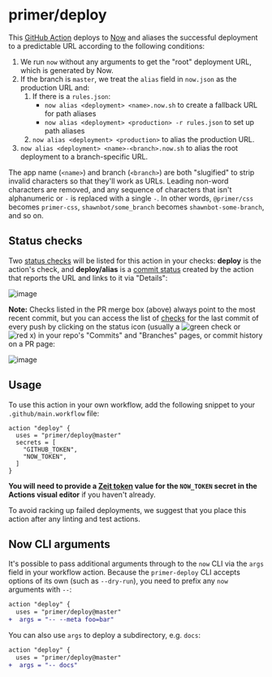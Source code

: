 # primer/deploy

This [GitHub Action][github actions] deploys to [Now] and aliases the successful deployment to a predictable URL according to the following conditions:

1. We run `now` without any arguments to get the "root" deployment URL, which is generated by Now.
1. If the branch is `master`, we treat the `alias` field in `now.json` as the production URL and:
    1. If there is a `rules.json`:
        * `now alias <deployment> <name>.now.sh` to create a fallback URL for path aliases
        * `now alias <deployment> <production> -r rules.json` to set up path aliases
    1. `now alias <deployment> <production>` to alias the production URL.
1. `now alias <deployment> <name>-<branch>.now.sh` to alias the root deployment to a branch-specific URL.

The app name (`<name>`) and branch (`<branch>`) are both "slugified" to strip invalid characters so that they'll work as URLs. Leading non-word characters are removed, and any sequence of characters that isn't alphanumeric or `-` is replaced with a single `-`. In other words, `@primer/css` becomes `primer-css`, `shawnbot/some_branch` becomes `shawnbot-some-branch`, and so on.

## Status checks
Two [status checks] will be listed for this action in your checks: **deploy** is the action's check, and **deploy/alias** is a [commit status] created by the action that reports the URL and links to it via "Details":

![image](https://user-images.githubusercontent.com/113896/52000881-f8c45980-2472-11e9-8d04-00264094437b.png)

**Note:** Checks listed in the PR merge box (above) always point to the most recent commit, but you can access the list of [checks][status checks] for the last commit of every push by clicking on the status icon (usually a ![green check](https://user-images.githubusercontent.com/113896/52001573-99674900-2474-11e9-82ab-6414e3f004cf.png) or ![red x](https://user-images.githubusercontent.com/113896/52001543-88b6d300-2474-11e9-84ca-82ff51828ea9.png)) in your repo's "Commits" and "Branches" pages, or commit history on a PR page:

![image](https://user-images.githubusercontent.com/113896/52001489-64f38d00-2474-11e9-92ea-827e466eb948.png)

## Usage
To use this action in your own workflow, add the following snippet to your `.github/main.workflow` file:

```hcl
action "deploy" {
  uses = "primer/deploy@master"
  secrets = [
    "GITHUB_TOKEN",
    "NOW_TOKEN",
  ]
}
```

**You will need to provide a [Zeit token](https://zeit.co/account/tokens) value for the `NOW_TOKEN` secret in the Actions visual editor** if you haven't already.

To avoid racking up failed deployments, we suggest that you place this action after any linting and test actions.

## Now CLI arguments
It's possible to pass additional arguments through to the `now` CLI via the `args` field in your workflow action. Because the `primer-deploy` CLI accepts options of its own (such as `--dry-run`), you need to prefix any `now` arguments with `--`:

```diff
action "deploy" {
  uses = "primer/deploy@master"
+  args = "-- --meta foo=bar"
```

You can also use `args` to deploy a subdirectory, e.g. `docs`:

```diff
action "deploy" {
  uses = "primer/deploy@master"
+  args = "-- docs"
```


[now]: https://zeit.co/now
[github actions]: https://github.com/features/actions
[commit status]: https://developer.github.com/v3/repos/statuses/
[status checks]: https://help.github.com/articles/about-status-checks/


